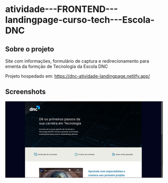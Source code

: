 # atividade---FRONTEND---landingpage-curso-tech---Escola-DNC

## Sobre o projeto
Site com informações, formulário de captura e redirecionamento para ementa da formção de Tecnologia da Escola DNC

Projeto hospedado em: https://dnc-atividade-landingpage.netlify.app/

## Screenshots
![App Screenshot](/public/picture_01.png)

